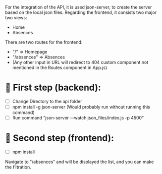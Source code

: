  For the integration of the API, it is used json-server, to create the server based on the local json files.
 Regarding the frontend, it consists two major two views:
 - Home
-  Absences

There are two routes for the frontend:
- "/" => Homepage
- "/absences" => Absences
- (Any other input in URL will redirect to 404 custom component not mentioned in the Routes component in App.js)

# 🚀 First step (backend):

- [ ] Change Directory to the api folder
- [ ] npm install -g json-server (Would probably run without running this command)
- [ ] Run command "json-server --watch json_files/index.js -p 4500"

# 🚀 Second step (frontend):

- [ ] npm  install


Navigate to "/absences" and will be displayed the list, and you can make the filtration.



